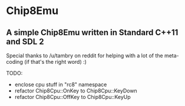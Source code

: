 # Chip8Emu

## A simple Chip8Emu written in Standard C++11 and SDL 2

Special thanks to /u/tambry on reddit for helping with a lot of the meta-coding (if that's the right word) :)

TODO:
* enclose cpu stuff in "rc8" namespace
* refactor Chip8Cpu::OnKey to Chip8Cpu::KeyDown
* refactor Chip8Cpu::OffKey to Chip8Cpu::KeyUp
